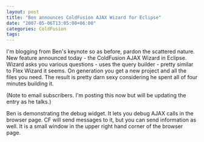 ```yaml
---
layout: post
title: "Ben announces ColdFusion AJAX Wizard for Eclipse"
date: "2007-05-06T13:05:00+06:00"
categories: ColdFusion 
tags: 
---
```


I'm blogging from Ben's keynote so as before, pardon the scattered nature. New feature announced today - the ColdFusion AJAX Wizard in Eclipse. Wizard asks you various questions - uses the query builder - pretty similar to Flex Wizard it seems. On generation you get a new project and all the files you need. The result is pretty darn sexy considering he spent all of four minutes building it. 

(Note to email subscribers. I'm posting this now but will be updating the entry as he talks.)

Ben is demonstrating the debug widget. It lets you debug AJAX calls in the browser page. CF will send messages to it, but you can send information as well. It is a small window in the upper right hand corner of the browser page.